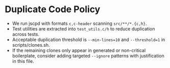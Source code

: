 # Duplicate Code Policy

- We run jscpd with formats `c,c-header` scanning `src/**/*.{c,h}`.
- Test utilities are extracted into `test_utils.c/h` to reduce duplication across tests.
- Acceptable duplication threshold is `--min-lines=10` and `--threshold=1` in scripts/clones.sh.
- If the remaining clones only appear in generated or non-critical boilerplate, consider adding targeted `--ignore` patterns with justification in this file.
